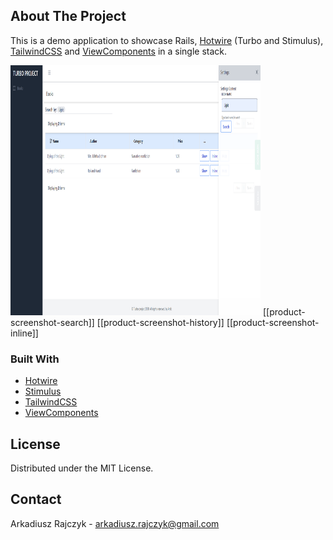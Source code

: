 

<!-- PROJECT LOGO -->

<!-- TABLE OF CONTENTS -->

<!-- ABOUT THE PROJECT -->
## About The Project
This is a demo application to showcase Rails, [Hotwire](https://hotwire.dev) (Turbo and Stimulus), [TailwindCSS](https://tailwindcss.com) and [ViewComponents](https://viewcomponent.org) in a single stack.

<img src="https://github.com/Daster15/rails_hotwire_crud/blob/master/public/images/Search_bar.PNG" width="400" height="400" />
[[product-screenshot-search]]
[[product-screenshot-history]]
[[product-screenshot-inline]]

### Built With

* [Hotwire](https://hotwire.dev) 
* [Stimulus](https://stimulusjs.org)
* [TailwindCSS](https://tailwindcss.com)
* [ViewComponents](https://viewcomponent.org)

<!-- GETTING STARTED -->


<!-- USAGE EXAMPLES -->


<!-- CONTRIBUTING -->

<!-- LICENSE -->
## License

Distributed under the MIT License.


<!-- CONTACT -->
## Contact

Arkadiusz Rajczyk  - arkadiusz.rajczyk@gmail.com

[product-screenshot-main]: images/Main_table.PNG
[product-screenshot-search]: https://github.com/Daster15/rails_hotwire_crud/blob/master/public/images/Search_bar.PNG
[product-screenshot-history]: https://github.com/Daster15/rails_hotwire_crud/blob/master/public/images/History.PNG
[product-screenshot-inline]: https://github.com/Daster15/rails_hotwire_crud/blob/master/public/images/Inline_show.PNG





